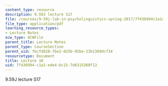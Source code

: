 ```yaml
---
content_type: resource
description: 9.59J lecture S17
file: /courses/9-59j-lab-in-psycholinguistics-spring-2017/7f436994c1a1ede4bc157d6315360f13_MIT9_59jS17_lec10.pdf
file_type: application/pdf
learning_resource_types:
- Lecture Notes
ocw_type: OCWFile
parent_title: Lecture Notes
parent_type: CourseSection
parent_uid: fbcfd828-7be2-825b-91be-13b1369dcf34
resourcetype: Document
title: Lecture 10
uid: 7f436994-c1a1-ede4-bc15-7d6315360f13
---
```

9.59J lecture S17

